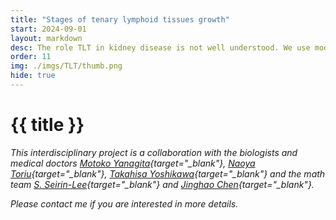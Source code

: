 ```yaml
---
title: "Stages of tenary lymphoid tissues growth"
start: 2024-09-01
layout: markdown
desc: The role TLT in kidney disease is not well understood. We use models to capture their development.  
order: 11
img: ./imgs/TLT/thumb.png
hide: true
---
```


# {{ title }}

*This interdisciplinary project is a collaboration with the biologists and medical doctors
[Motoko Yanagita](https://www.kidney-kyoto-u.jp/yanagitagroup){target="_blank"}, [Naoya Toriu](https://ashbi.kyoto-u.ac.jp/members/naoya-toriu/){target="_blank"}, [Takahisa Yoshikawa](https://orcid.org/0000-0003-3426-5982){target="_blank"} and the math team [S. Seirin-Lee](https://ashbi.kyoto-u.ac.jp/bimed-math/){target="_blank"} and [Jinghao Chen](https://sites.uci.edu/chern/){target="_blank"}.*


_Please contact me if you are interested in more details._